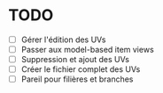 TODO
====

- [ ] Gérer l'édition des UVs 
- [ ] Passer aux model-based item views
- [ ] Suppression et ajout des UVs
- [ ] Créer le fichier complet des UVs
- [ ] Pareil pour filières et branches

